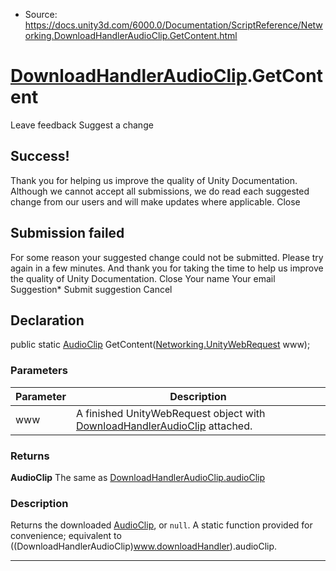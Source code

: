 * Source: https://docs.unity3d.com/6000.0/Documentation/ScriptReference/Networking.DownloadHandlerAudioClip.GetContent.html

#  [DownloadHandlerAudioClip](https://docs.unity3d.com/6000.0/Documentation/ScriptReference/Networking.DownloadHandlerAudioClip.html).GetContent
Leave feedback
Suggest a change
## Success!
Thank you for helping us improve the quality of Unity Documentation. Although we cannot accept all submissions, we do read each suggested change from our users and will make updates where applicable.
Close
## Submission failed
For some reason your suggested change could not be submitted. Please <a>try again</a> in a few minutes. And thank you for taking the time to help us improve the quality of Unity Documentation.
Close
Your name Your email Suggestion* Submit suggestion
Cancel
## Declaration
public static [AudioClip](https://docs.unity3d.com/6000.0/Documentation/ScriptReference/AudioClip.html) GetContent([Networking.UnityWebRequest](https://docs.unity3d.com/6000.0/Documentation/ScriptReference/Networking.UnityWebRequest.html) www); 
### Parameters
Parameter | Description  
---|---  
www | A finished UnityWebRequest object with [DownloadHandlerAudioClip](https://docs.unity3d.com/6000.0/Documentation/ScriptReference/Networking.DownloadHandlerAudioClip.html) attached.  
### Returns
**AudioClip** The same as [DownloadHandlerAudioClip.audioClip](https://docs.unity3d.com/6000.0/Documentation/ScriptReference/Networking.DownloadHandlerAudioClip-audioClip.html)
### Description
Returns the downloaded [AudioClip](https://docs.unity3d.com/6000.0/Documentation/ScriptReference/AudioClip.html), or `null`.
A static function provided for convenience; equivalent to ((DownloadHandlerAudioClip)www.downloadHandler).audioClip.
* * *
